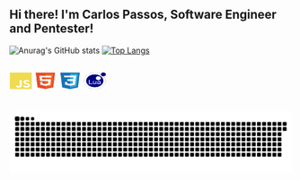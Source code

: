 ## Hi there! I'm Carlos Passos, Software Engineer and Pentester!

![Anurag's GitHub stats](https://github-readme-stats.vercel.app/api?username=CaduTM&show_icons=true&theme=dark)
[![Top Langs](https://github-readme-stats.vercel.app/api/top-langs/?username=CaduTM&layout=compact&theme=dark)](https://github.com/anuraghazra/github-readme-stats)

<div style="display: inline_block"><br>
  <img align="center" alt="CaduTM-Js" height="30" width="40" src="https://raw.githubusercontent.com/devicons/devicon/master/icons/javascript/javascript-plain.svg">
  <img align="center" alt="CaduTM-HTML" height="30" width="40" src="https://raw.githubusercontent.com/devicons/devicon/master/icons/html5/html5-original.svg">
  <img align="center" alt="CaduTM-CSS" height="30" width="40" src="https://raw.githubusercontent.com/devicons/devicon/master/icons/css3/css3-original.svg">
  <img align="center" alt="CaduTM-LUA" height="30" width="40" src="https://raw.githubusercontent.com/devicons/devicon/master/icons/lua/lua-original.svg">
</div>

#

<picture align="center">
  <source media="(prefers-color-scheme: dark)" srcset="https://raw.githubusercontent.com/guilhermeteixeira00/guilhermeteixeira00/output/github-contribution-grid-snake-dark.svg">
  <source media="(prefers-color-scheme: light)" srcset="https://raw.githubusercontent.com/guilhermeteixeira00/guilhermeteixeira00/output/github-contribution-grid-snake-dark.svg">
  <img align="center" alt="github contribution grid snake animation" src="https://raw.githubusercontent.com/guilhermeteixeira00/guilhermeteixeira00/output/github-contribution-grid-snake.svg">
</picture>
